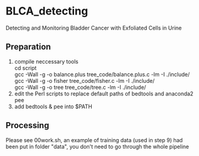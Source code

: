 # BLCA_detecting
Detecting and Monitoring Bladder Cancer with Exfoliated Cells in Urine

## Preparation
1. compile neccessary tools <br />
cd script <br />
gcc -Wall -g -o balance.plus tree_code/balance.plus.c -lm -I ./include/ <br />
gcc -Wall -g -o fisher tree_code/fisher.c -lm -I ./include/ <br />
gcc -Wall -g -o tree tree_code/tree.c -lm -I ./include/ <br />
2. edit the Perl scripts to replace default paths of bedtools and anaconda2 pee <br />
3. add bedtools & pee into $PATH

## Processing
Please see 00work.sh, an example of training data (used in step 9) had been put in folder "data", you don't need to go through the whole pipeline

